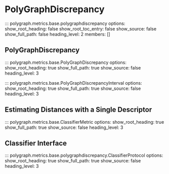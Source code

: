 # PolyGraphDiscrepancy

::: polygraph.metrics.base.polygraphdiscrepancy
    options:
        show_root_heading: false
        show_root_toc_entry: false
        show_source: false
        show_full_path: false
        heading_level: 2
        members: []

## PolyGraphDiscrepancy

::: polygraph.metrics.base.PolyGraphDiscrepancy
    options:
        show_root_heading: true
        show_full_path: true
        show_source: false
        heading_level: 3

::: polygraph.metrics.base.PolyGraphDiscrepancyInterval
    options:
        show_root_heading: true
        show_full_path: true
        show_source: false
        heading_level: 3

## Estimating Distances with a Single Descriptor

::: polygraph.metrics.base.ClassifierMetric
    options:
        show_root_heading: true
        show_full_path: true
        show_source: false
        heading_level: 3

## Classifier Interface

::: polygraph.metrics.base.polygraphdiscrepancy.ClassifierProtocol
    options:
        show_root_heading: true
        show_full_path: true
        show_source: false
        heading_level: 3
